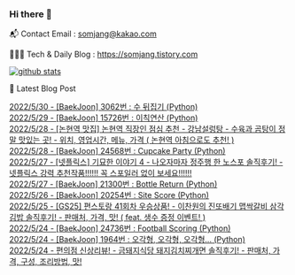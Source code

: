 ### Hi there 👋

📬  Contact Email : somjang@kakao.com

👨🏻‍💻  Tech & Daily Blog : https://somjang.tistory.com

[![github stats](https://github-readme-stats.vercel.app/api?username=SOMJANG&show_icons=true&hide_border=False)](https://somjang.tistory.com)

🤩 Latest Blog Post

[2022/5/30 - [BaekJoon] 3062번 : 수 뒤집기 (Python)](https://somjang.tistory.com/entry/BaekJoon-3062%EB%B2%88-%EC%88%98-%EB%92%A4%EC%A7%91%EA%B8%B0-Python) <br>
[2022/5/29 - [BaekJoon] 15726번 : 이칙연산 (Python)](https://somjang.tistory.com/entry/BaekJoon-15726%EB%B2%88-%EC%9D%B4%EC%B9%99%EC%97%B0%EC%82%B0-Python) <br>
[2022/5/28 - [논현역 맛집] 논현역 직장인 점심 추천 - 강남설렁탕 - 수육과 곰탕이 정말 맛있는 곳! - 위치, 영업시간, 메뉴, 가격 ( 논현역 아침으로도 추천! )](https://somjang.tistory.com/entry/%EB%85%BC%ED%98%84%EC%97%AD-%EB%A7%9B%EC%A7%91-%EB%85%BC%ED%98%84%EC%97%AD-%EC%A7%81%EC%9E%A5%EC%9D%B8-%EC%A0%90%EC%8B%AC-%EC%B6%94%EC%B2%9C-%EA%B0%95%EB%82%A8%EC%84%A4%EB%A0%81%ED%83%95-%EC%88%98%EC%9C%A1%EA%B3%BC-%EA%B3%B0%ED%83%95%EC%9D%B4-%EC%A0%95%EB%A7%90-%EB%A7%9B%EC%9E%88%EB%8A%94-%EA%B3%B3-%EC%9C%84%EC%B9%98-%EC%98%81%EC%97%85%EC%8B%9C%EA%B0%84-%EB%A9%94%EB%89%B4-%EA%B0%80%EA%B2%A9-%EB%85%BC%ED%98%84%EC%97%AD-%EC%95%84%EC%B9%A8%EC%9C%BC%EB%A1%9C%EB%8F%84-%EC%B6%94%EC%B2%9C) <br>
[2022/5/28 - [BaekJoon] 24568번 : Cupcake Party (Python)](https://somjang.tistory.com/entry/BaekJoon-24568%EB%B2%88-Cupcake-Party-Python) <br>
[2022/5/27 - [넷플릭스] 기묘한 이야기 4 - 나오자마자 정주행 한 노스포 솔직후기! - 넷플릭스 강력 추천작품!!!!!! 꼭 스포일러 없이 보세요!!!!!!](https://somjang.tistory.com/entry/%EB%84%B7%ED%94%8C%EB%A6%AD%EC%8A%A4-%EA%B8%B0%EB%AC%98%ED%95%9C-%EC%9D%B4%EC%95%BC%EA%B8%B0-4-%EB%82%98%EC%98%A4%EC%9E%90%EB%A7%88%EC%9E%90-%EC%A0%95%EC%A3%BC%ED%96%89-%ED%95%9C-%EB%85%B8%EC%8A%A4%ED%8F%AC-%EC%86%94%EC%A7%81%ED%9B%84%EA%B8%B0-%EB%84%B7%ED%94%8C%EB%A6%AD%EC%8A%A4-%EA%B0%95%EB%A0%A5-%EC%B6%94%EC%B2%9C%EC%9E%91%ED%92%88-%EA%BC%AD-%EC%8A%A4%ED%8F%AC%EC%9D%BC%EB%9F%AC-%EC%97%86%EC%9D%B4-%EB%B3%B4%EC%84%B8%EC%9A%94) <br>
[2022/5/27 - [BaekJoon] 21300번 : Bottle Return (Python)](https://somjang.tistory.com/entry/BaekJoon-21300%EB%B2%88-Bottle-Return-Python) <br>
[2022/5/26 - [BaekJoon] 20254번 : Site Score (Python)](https://somjang.tistory.com/entry/BaekJoon-20254%EB%B2%88-Site-Score-Python) <br>
[2022/5/25 - [GS25] 편스토랑 41회차 우승상품! - 이찬원의 진또배기 맵싹갈비 삼각김밥 솔직후기! - 판매처, 가격, 맛! ( feat. 생수 증정 이벤트! )](https://somjang.tistory.com/entry/GS25-%ED%8E%B8%EC%8A%A4%ED%86%A0%EB%9E%91-41%ED%9A%8C%EC%B0%A8-%EC%9A%B0%EC%8A%B9%EC%83%81%ED%92%88-%EC%9D%B4%EC%B0%AC%EC%9B%90%EC%9D%98-%EC%A7%84%EB%98%90%EB%B0%B0%EA%B8%B0-%EB%A7%B5%EC%8B%B9%EA%B0%88%EB%B9%84-%EC%82%BC%EA%B0%81%EA%B9%80%EB%B0%A5-%EC%86%94%EC%A7%81%ED%9B%84%EA%B8%B0-%ED%8C%90%EB%A7%A4%EC%B2%98-%EA%B0%80%EA%B2%A9-%EB%A7%9B-feat-%EC%83%9D%EC%88%98-%EC%A6%9D%EC%A0%95-%EC%9D%B4%EB%B2%A4%ED%8A%B8) <br>
[2022/5/24 - [BaekJoon] 24736번 : Football Scoring (Python)](https://somjang.tistory.com/entry/BaekJoon-24736%EB%B2%88-Football-Scoring-Python) <br>
[2022/5/24 - [BaekJoon] 1964번 : 오각형, 오각형, 오각형... (Python)](https://somjang.tistory.com/entry/BaekJoon-1964%EB%B2%88-%EC%98%A4%EA%B0%81%ED%98%95-%EC%98%A4%EA%B0%81%ED%98%95-%EC%98%A4%EA%B0%81%ED%98%95-Python) <br>
[2022/5/24 - 편의점 신상리뷰! - 금돼지식당 돼지김치찌개면 솔직후기! - 판매처, 가격, 구성, 조리방법, 맛!](https://somjang.tistory.com/entry/%ED%8E%B8%EC%9D%98%EC%A0%90-%EC%8B%A0%EC%83%81%EB%A6%AC%EB%B7%B0-%EA%B8%88%EB%8F%BC%EC%A7%80%EC%8B%9D%EB%8B%B9-%EB%8F%BC%EC%A7%80%EA%B9%80%EC%B9%98%EC%B0%8C%EA%B0%9C%EB%A9%B4-%EC%86%94%EC%A7%81%ED%9B%84%EA%B8%B0-%ED%8C%90%EB%A7%A4%EC%B2%98-%EA%B0%80%EA%B2%A9-%EA%B5%AC%EC%84%B1-%EC%A1%B0%EB%A6%AC%EB%B0%A9%EB%B2%95-%EB%A7%9B) <br>

